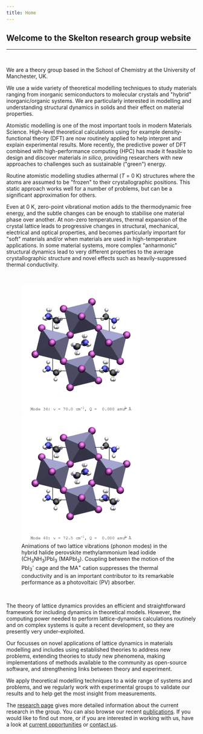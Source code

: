 ```yaml
---
title: Home
---
```


## Welcome to the Skelton research group website
------------------------------------------------

<br>

We are a theory group based in the School of Chemistry at the University of Manchester, UK.

We use a wide variety of theoretical modelling techniques to study materials ranging from inorganic semiconductors to molecular crystals and "hybrid" inorganic/organic systems.
We are particularly interested in modelling and understanding structural dynamics in solids and their effect on material properties.

Atomistic modelling is one of the most important tools in modern Materials Science.
High-level theoretical calculations using for example density-functional theory (DFT) are now routinely applied to help interpret and explain experimental results.
More recently, the predictive power of DFT combined with high-performance computing (HPC) has made it feasible to design and discover materials *in silico*, providing researchers with new approaches to challenges such as sustainable ("green") energy.

Routine atomistic modelling studies athermal (*T* = 0 K) structures where the atoms are assumed to be "frozen" to their crystallographic positions.
This static approach works well for a number of problems, but can be a significant approximation for others.

Even at 0 K, zero-point vibrational motion adds to the thermodynamic free energy, and the subtle changes can be enough to stabilise one material phase over another.
At non-zero temperatures, thermal expansion of the crystal lattice leads to progressive changes in structural, mechanical, electrical and optical properties, and becomes particularly important for "soft" materials and/or when materials are used in high-temperature applications.
In some material systems, more complex "anharmonic" structural dynamics lead to very different properties to the average crystallographic structure and novel effects such as heavily-suppressed thermal conductivity.

<br>

<figure>
    <img src="assets/images/o-MAPbI3-Mode-036.gif" alt="o-MAPbI3-Mode-036.gif">
    <img src="assets/images/o-MAPbI3-Mode-040.gif" alt="o-MAPbI3-Mode-040.gif">
    <figcaption>
        Animations of two lattice vibrations (phonon modes) in the hybrid halide perovskite methylammonium lead iodide (CH<sub>3</sub>NH<sub>3</sub>)PbI<sub>3</sub> (MAPbI<sub>3</sub>).
        Coupling between the motion of the PbI<sub>3</sub><sup>-</sup> cage and the MA<sup>+</sup> cation suppresses the thermal conductivity and is an important contributor to its remarkable performance as a photovoltaic (PV) absorber.
    </figcaption>
</figure>

<br>

The theory of lattice dynamics provides an efficient and straightforward framework for including dynamics in theoretical models.
However, the computing power needed to perform lattice-dynamics calculations routinely and on complex systems is quite a recent development, so they are presently very under-exploited.

Our focusses on novel applications of lattice dynamics in materials modelling and includes using established theories to address new problems, extending theories to study new phenomena, making implementations of methods available to the community as open-source software, and strengthening links between theory and experiment.

We apply theoretical modelling techniques to a wide range of systems and problems, and we regularly work with experimental groups to validate our results and to help get the most insight from measurements.

The [research page](./research.html) gives more detailed information about the current research in the group.
You can also browse our recent [publications](./publications.html).
If you would like to find out more, or if you are interested in working with us, have a look at [current opportunities](./opportunities) or [contact us](./contact.html).
